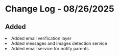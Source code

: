 # Change Log - 08/26/2025

## Added 
<li> Added email verification layer  
<li> Added messages and images detection service   
<li> Added email service for notify parents


